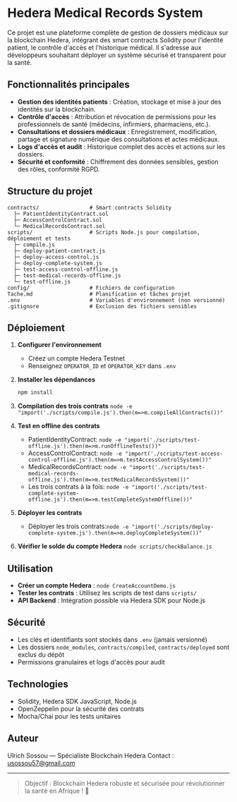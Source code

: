 # Hedera Medical Records System

Ce projet est une plateforme complète de gestion de dossiers médicaux sur la blockchain Hedera, intégrant des smart contracts Solidity pour l'identité patient, le contrôle d'accès et l'historique médical. Il s'adresse aux développeurs souhaitant déployer un système sécurisé et transparent pour la santé.

## Fonctionnalités principales

- **Gestion des identités patients** : Création, stockage et mise à jour des identités sur la blockchain.
- **Contrôle d'accès** : Attribution et révocation de permissions pour les professionnels de santé (médecins, infirmiers, pharmaciens, etc.).
- **Consultations et dossiers médicaux** : Enregistrement, modification, partage et signature numérique des consultations et actes médicaux.
- **Logs d'accès et audit** : Historique complet des accès et actions sur les dossiers.
- **Sécurité et conformité** : Chiffrement des données sensibles, gestion des rôles, conformité RGPD.

## Structure du projet

```
contracts/                # Smart contracts Solidity
  ├─ PatientIdentityContract.sol
  ├─ AccessControlContract.sol
  └─ MedicalRecordsContract.sol
scripts/                  # Scripts Node.js pour compilation, déploiement et tests
  ├─ compile.js
  ├─ deploy-patient-contract.js
  ├─ deploy-access-control.js
  ├─ deploy-complete-system.js
  ├─ test-access-control-offline.js
  ├─ test-medical-records-offline.js
  └─ test-offline.js
config/                   # Fichiers de configuration
Tache.md                  # Planification et tâches projet
.env                      # Variables d'environnement (non versionné)
.gitignore                # Exclusion des fichiers sensibles
```

## Déploiement

1. **Configurer l'environnement**
   - Créez un compte Hedera Testnet
   - Renseignez `OPERATOR_ID` et `OPERATOR_KEY` dans `.env`
2. **Installer les dépendances**
   ```bash
   npm install
   ```
3. **Compilation des trois contrats**
`node -e "import('./scripts/compile.js').then(m=>m.compileAllContracts())"`

4. **Test en offline des contrats**
   - PatientIdentityContract: `node -e "import('./scripts/test-offline.js').then(m=>m.runOfflineTests())"`
   - AccessControlContract: `node -e "import('./scripts/test-access-control-offline.js').then(m=>m.testAccessControlSystem())"`
   - MedicalRecordsContract: `node -e "import('./scripts/test-medical-records-offline.js').then(m=>m.testMedicalRecordsSystem())"`
   - Les trois contrats à la fois: `node -e "import('./scripts/test-complete-system-offline.js').then(m=>m.testCompleteSystemOffline())"`

5. **Déployer les contrats**
   - Déployer les trois contrats:`node -e "import('./scripts/deploy-complete-system.js').then(m=>m.deployCompleteSystem())"`

6. **Vérifier le solde du compte Hedera**
`node scripts/checkBalance.js`

## Utilisation

- **Créer un compte Hedera** : `node CreateAccountDemo.js`
- **Tester les contrats** : Utilisez les scripts de test dans `scripts/`
- **API Backend** : Intégration possible via Hedera SDK pour Node.js

## Sécurité

- Les clés et identifiants sont stockés dans `.env` (jamais versionné)
- Les dossiers `node_modules`, `contracts/compiled`, `contracts/deployed` sont exclus du dépôt
- Permissions granulaires et logs d'accès pour audit

## Technologies

- Solidity, Hedera SDK JavaScript, Node.js
- OpenZeppelin pour la sécurité des contrats
- Mocha/Chai pour les tests unitaires

## Auteur
Ulrich Sossou — Spécialiste Blockchain Hedera
Contact : usossou57@gmail.com

---

> Objectif : Blockchain Hedera robuste et sécurisée pour révolutionner la santé en Afrique ! 🚀
